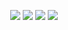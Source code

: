 <p align="center">
  <img src="sample/bai21.png"/>
  <img src="sample/bai222.png"/>
  <img src="sample/bai23.png"/>
  <img src="sample/bai24.png"/>
</p>
